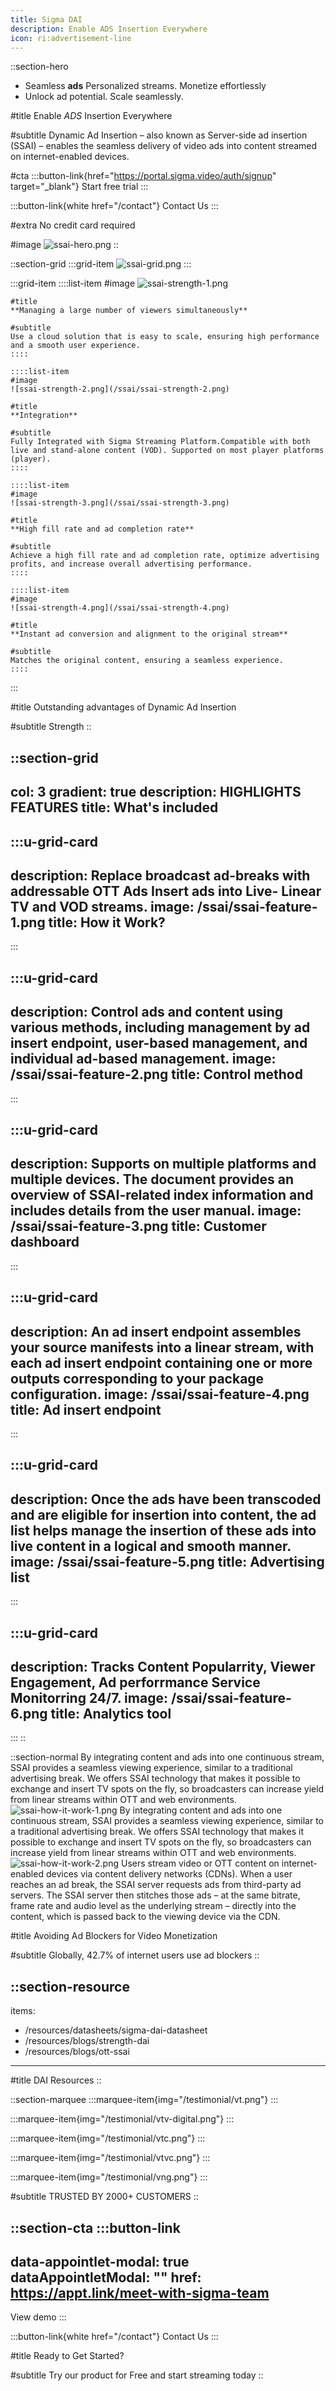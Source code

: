 ```yaml
---
title: Sigma DAI
description: Enable ADS Insertion Everywhere
icon: ri:advertisement-line
---
```


::section-hero
- Seamless **ads** Personalized streams. Monetize effortlessly
- Unlock ad potential. Scale seamlessly.

#title
Enable *ADS* Insertion Everywhere

#subtitle
Dynamic Ad Insertion – also known as Server-side ad insertion (SSAI) – enables the seamless delivery of video ads into content streamed on internet-enabled devices.

#cta
  :::button-link{href="https://portal.sigma.video/auth/signup" target="_blank"}
  Start free trial
  :::

  :::button-link{white href="/contact"}
  Contact Us
  :::

#extra
No credit card required

#image
![ssai-hero.png](/ssai/ssai-hero.png)
::

::section-grid
  :::grid-item
  ![ssai-grid.png](/ssai/ssai-grid.png)
  :::

  :::grid-item
    ::::list-item
    #image
    ![ssai-strength-1.png](/ssai/ssai-strength-1.png)
    
    #title
    **Managing a large number of viewers simultaneously**
    
    #subtitle
    Use a cloud solution that is easy to scale, ensuring high performance and a smooth user experience.
    ::::
  
    ::::list-item
    #image
    ![ssai-strength-2.png](/ssai/ssai-strength-2.png)
    
    #title
    **Integration**
    
    #subtitle
    Fully Integrated with Sigma Streaming Platform.Compatible with both live and stand-alone content (VOD). Supported on most player platforms (player).
    ::::
  
    ::::list-item
    #image
    ![ssai-strength-3.png](/ssai/ssai-strength-3.png)
    
    #title
    **High fill rate and ad completion rate**
    
    #subtitle
    Achieve a high fill rate and ad completion rate, optimize advertising profits, and increase overall advertising performance.
    ::::
  
    ::::list-item
    #image
    ![ssai-strength-4.png](/ssai/ssai-strength-4.png)
    
    #title
    **Instant ad conversion and alignment to the original stream**
    
    #subtitle
    Matches the original content, ensuring a seamless experience.
    ::::
  :::

#title
Outstanding advantages of Dynamic Ad Insertion

#subtitle
Strength
::

::section-grid
---
col: 3
gradient: true
description: HIGHLIGHTS FEATURES
title: What's included
---
  :::u-grid-card
  ---
  description: Replace broadcast ad-breaks with addressable OTT Ads Insert ads
    into Live- Linear TV and VOD streams.
  image: /ssai/ssai-feature-1.png
  title: How it Work?
  ---
  :::

  :::u-grid-card
  ---
  description: Control ads and content using various methods, including management
    by ad insert endpoint, user-based management, and individual ad-based
    management.
  image: /ssai/ssai-feature-2.png
  title: Control method
  ---
  :::

  :::u-grid-card
  ---
  description: Supports on multiple platforms and multiple devices. The document
    provides an overview of SSAI-related index information and includes details
    from the user manual.
  image: /ssai/ssai-feature-3.png
  title: Customer dashboard
  ---
  :::

  :::u-grid-card
  ---
  description: An ad insert endpoint assembles your source manifests into a linear
    stream, with each ad insert endpoint containing one or more outputs
    corresponding to your package configuration.
  image: /ssai/ssai-feature-4.png
  title: Ad insert endpoint
  ---
  :::

  :::u-grid-card
  ---
  description: Once the ads have been transcoded and are eligible for insertion
    into content, the ad list helps manage the insertion of these ads into live
    content in a logical and smooth manner.
  image: /ssai/ssai-feature-5.png
  title: Advertising list
  ---
  :::

  :::u-grid-card
  ---
  description: Tracks Content Popularrity, Viewer Engagement, Ad perforrmance
    Service Monitorring 24/7.
  image: /ssai/ssai-feature-6.png
  title: Analytics tool
  ---
  :::
::

::section-normal
By integrating content and ads into one continuous stream, SSAI provides a seamless viewing experience, similar to a traditional advertising break. We offers SSAI technology that makes it possible to exchange and insert TV spots on the fly, so broadcasters can increase yield from linear streams within OTT and web environments. ![ssai-how-it-work-1.png](/ssai/ssai-how-it-work-1.png) By integrating content and ads into one continuous stream, SSAI provides a seamless viewing experience, similar to a traditional advertising break. We offers SSAI technology that makes it possible to exchange and insert TV spots on the fly, so broadcasters can increase yield from linear streams within OTT and web environments. ![ssai-how-it-work-2.png](/ssai/ssai-how-it-work-2.png) Users stream video or OTT content on internet-enabled devices via content delivery networks (CDNs). When a user reaches an ad break, the SSAI server requests ads from third-party ad servers. The SSAI server then stitches those ads – at the same bitrate, frame rate and audio level as the underlying stream – directly into the content, which is passed back to the viewing device via the CDN.

#title
Avoiding Ad Blockers for Video Monetization

#subtitle
Globally, 42.7% of internet users use ad blockers
::

::section-resource
---
items:
  - /resources/datasheets/sigma-dai-datasheet
  - /resources/blogs/strength-dai
  - /resources/blogs/ott-ssai
---
#title
DAI Resources
::

::section-marquee
  :::marquee-item{img="/testimonial/vt.png"}
  :::

  :::marquee-item{img="/testimonial/vtv-digital.png"}
  :::

  :::marquee-item{img="/testimonial/vtc.png"}
  :::

  :::marquee-item{img="/testimonial/vtvc.png"}
  :::

  :::marquee-item{img="/testimonial/vng.png"}
  :::

#subtitle
TRUSTED BY 2000+ CUSTOMERS
::

::section-cta
  :::button-link
  ---
  data-appointlet-modal: true
  dataAppointletModal: ""
  href: https://appt.link/meet-with-sigma-team
  ---
  View demo
  :::

  :::button-link{white href="/contact"}
  Contact Us
  :::

#title
Ready to Get Started?

#subtitle
Try our product for Free and start streaming today
::
